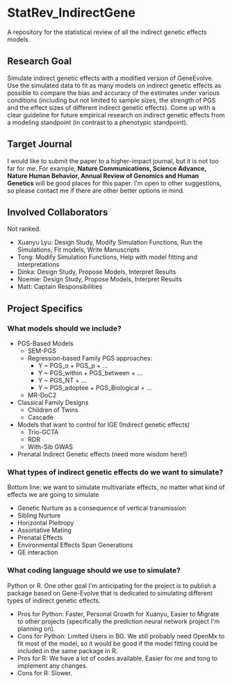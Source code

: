 # StatRev_IndirectGene
A repository for the statistical review of all the indirect genetic effects models. 

## Research Goal
Simulate indirect genetic effects with a modified version of GeneEvolve. Use the simulated data to fit as many models on indirect genetic effects as possible to compare the bias and accuracy of the estimates under various conditions (including but not limited to sample sizes, the strength of PGS and the effect sizes of different indirect genetic effects). Come up with a clear guideline for future empirical research on indirect genetic effects from a modeling standpoint (in contrast to a phenotypic standpoint).

## Target Journal
I would like to submit the paper to a higher-impact journal, but it is not too far for me. For example, **Nature Communications, Science Advance, Nature Human Behavior, Annual Review of Genomics and Human Genetics** will be good places for this paper. I'm open to other suggestions, so please contact me if there are other better options in mind.

## Involved Collaborators
Not ranked.
- Xuanyu Lyu: Design Study, Modify Simulation Functions, Run the Simulations, Fit models, Write Manuscripts
- Tong: Modify Simulation Functions, Help with model fitting and interpretations
- Dinka: Design Study, Propose Models, Interpret Results
- Noemie: Design Study, Propose Models, Interpret Results
- Matt: Captain Responsibilities

## Project Specifics
### What models should we include?
- PGS-Based Models
  - SEM-PGS
  - Regression-based Family PGS approaches:
    - Y ~ PGS_o + PGS_p + ...
    - Y ~ PGS_within + PGS_between + ...
    - Y ~ PGS_NT + ...
    - Y ~ PGS_adoptee + PGS_Biological + ...
  - MR-DoC2
- Classical Family Designs
  - Children of Twins
  - Cascade
- Models that want to control for IGE (Indirect genetic effects)
  - Trio-GCTA
  - RDR
  - With-Sib GWAS
- Prenatal Indirect Genetic effects (need more wisdom here!)

### What types of indirect genetic effects do we want to simulate?
Bottom line: we want to simulate multivariate effects, no matter what kind of effects we are going to simulate
- Genetic Nurture as a consequence of vertical transmission
- Sibling Nurture
- Horizontal Pleitropy
- Assortative Mating
- Prenatal Effects
- Environmental Effects Span Generations
- GE interaction

### What coding language should we use to simulate?
Python or R. One other goal I'm anticipating for the project is to publish a package based on Gene-Evolve that is dedicated to simulating different types of indirect genetic effects. 
- Pros for Python: Faster, Personal Growth for Xuanyu, Easier to Migrate to other projects (specifically the prediction neural network project I'm planning on).
- Cons for Python: Limited Users in BG. We still probably need OpenMx to fit most of the model, so it would be good if the model fitting could be included in the same package in R.
- Pros for R: We have a lot of codes available. Easier for me and tong to implement any changes.
- Cons for R: Slower.

